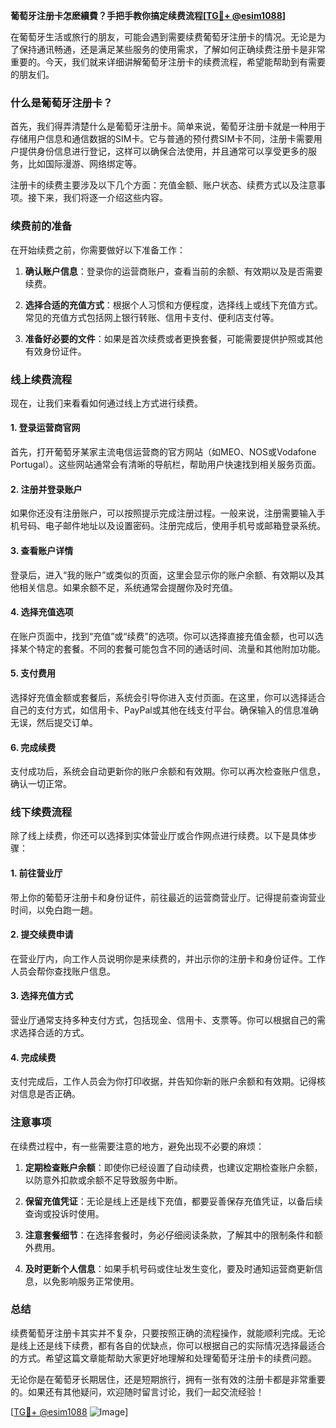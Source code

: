 **葡萄牙注册卡怎麽續費？手把手教你搞定续费流程[[TG💪+ @esim1088](https://t.me/s/esim1088)]**

在葡萄牙生活或旅行的朋友，可能会遇到需要续费葡萄牙注册卡的情况。无论是为了保持通讯畅通，还是满足某些服务的使用需求，了解如何正确续费注册卡是非常重要的。今天，我们就来详细讲解葡萄牙注册卡的续费流程，希望能帮助到有需要的朋友们。

### 什么是葡萄牙注册卡？

首先，我们得弄清楚什么是葡萄牙注册卡。简单来说，葡萄牙注册卡就是一种用于存储用户信息和通信数据的SIM卡。它与普通的预付费SIM卡不同，注册卡需要用户提供身份信息进行登记，这样可以确保合法使用，并且通常可以享受更多的服务，比如国际漫游、网络绑定等。

注册卡的续费主要涉及以下几个方面：充值金额、账户状态、续费方式以及注意事项。接下来，我们将逐一介绍这些内容。

### 续费前的准备

在开始续费之前，你需要做好以下准备工作：

1. **确认账户信息**：登录你的运营商账户，查看当前的余额、有效期以及是否需要续费。
   
2. **选择合适的充值方式**：根据个人习惯和方便程度，选择线上或线下充值方式。常见的充值方式包括网上银行转账、信用卡支付、便利店支付等。

3. **准备好必要的文件**：如果是首次续费或者更换套餐，可能需要提供护照或其他有效身份证件。

### 线上续费流程

现在，让我们来看看如何通过线上方式进行续费。

#### 1. 登录运营商官网

首先，打开葡萄牙某家主流电信运营商的官方网站（如MEO、NOS或Vodafone Portugal）。这些网站通常会有清晰的导航栏，帮助用户快速找到相关服务页面。

#### 2. 注册并登录账户

如果你还没有注册账户，可以按照提示完成注册过程。一般来说，注册需要输入手机号码、电子邮件地址以及设置密码。注册完成后，使用手机号或邮箱登录系统。

#### 3. 查看账户详情

登录后，进入“我的账户”或类似的页面，这里会显示你的账户余额、有效期以及其他相关信息。如果余额不足，系统通常会提醒你及时充值。

#### 4. 选择充值选项

在账户页面中，找到“充值”或“续费”的选项。你可以选择直接充值金额，也可以选择某个特定的套餐。不同的套餐可能包含不同的通话时间、流量和其他附加功能。

#### 5. 支付费用

选择好充值金额或套餐后，系统会引导你进入支付页面。在这里，你可以选择适合自己的支付方式，如信用卡、PayPal或其他在线支付平台。确保输入的信息准确无误，然后提交订单。

#### 6. 完成续费

支付成功后，系统会自动更新你的账户余额和有效期。你可以再次检查账户信息，确认一切正常。

### 线下续费流程

除了线上续费，你还可以选择到实体营业厅或合作网点进行续费。以下是具体步骤：

#### 1. 前往营业厅

带上你的葡萄牙注册卡和身份证件，前往最近的运营商营业厅。记得提前查询营业时间，以免白跑一趟。

#### 2. 提交续费申请

在营业厅内，向工作人员说明你是来续费的，并出示你的注册卡和身份证件。工作人员会帮你查找账户信息。

#### 3. 选择充值方式

营业厅通常支持多种支付方式，包括现金、信用卡、支票等。你可以根据自己的需求选择合适的方式。

#### 4. 完成续费

支付完成后，工作人员会为你打印收据，并告知你新的账户余额和有效期。记得核对信息是否正确。

### 注意事项

在续费过程中，有一些需要注意的地方，避免出现不必要的麻烦：

1. **定期检查账户余额**：即使你已经设置了自动续费，也建议定期检查账户余额，以防意外扣款或余额不足导致服务中断。

2. **保留充值凭证**：无论是线上还是线下充值，都要妥善保存充值凭证，以备后续查询或投诉时使用。

3. **注意套餐细节**：在选择套餐时，务必仔细阅读条款，了解其中的限制条件和额外费用。

4. **及时更新个人信息**：如果手机号码或住址发生变化，要及时通知运营商更新信息，以免影响服务正常使用。

### 总结

续费葡萄牙注册卡其实并不复杂，只要按照正确的流程操作，就能顺利完成。无论是线上还是线下续费，都有各自的优缺点，你可以根据自己的实际情况选择最适合的方式。希望这篇文章能帮助大家更好地理解和处理葡萄牙注册卡的续费问题。

无论你是在葡萄牙长期居住，还是短期旅行，拥有一张有效的注册卡都是非常重要的。如果还有其他疑问，欢迎随时留言讨论，我们一起交流经验！

[[TG💪+ @esim1088](https://t.me/s/esim1088) ![Image](https://i.postimg.cc/4NQfJmqS/Snipaste-2025-05-13-00-14-12.png)]